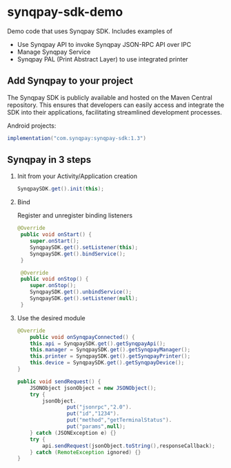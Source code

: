 
# synqpay-sdk-demo

Demo code that uses Synqpay SDK. Includes examples of

- Use Synqpay API to invoke Synqpay JSON-RPC API over IPC
- Manage Synqpay Service
- Synqpay PAL (Print Abstract Layer) to use integrated printer

Add Synqpay to your project
--------------------------------  

The Synqpay SDK is publicly available and hosted on the Maven Central repository. 
This ensures that developers can easily access and integrate the SDK into their applications, facilitating streamlined development processes.

Android projects:
```groovy  
implementation("com.synqpay:synqpay-sdk:1.3")  
```

Synqpay in 3 steps
------------------  

1. Init from your Activity/Application creation

    ```java
    SynqpaySDK.get().init(this);
    ```

2. Bind

   Register and unregister binding listeners

    ```java
    @Override  
     public void onStart() {  
        super.onStart(); 
        SynqpaySDK.get().setListener(this); 
        SynqpaySDK.get().bindService(); 
     }

     @Override  
     public void onStop() {  
        super.onStop(); 
        SynqpaySDK.get().unbindService(); 
        SynqpaySDK.get().setListener(null); 
     } 
    ```


3. Use the desired module

    ```java
    @Override
        public void onSynqpayConnected() {  
        this.api = SynqpaySDK.get().getSynqpayApi(); 
        this.manager = SynqpaySDK.get().getSynqpayManager(); 
        this.printer = SynqpaySDK.get().getSynqpayPrinter();
        this.device = SynqpaySDK.get().getSynqpayDevice();
    } 
    ```
   
    ```java
    public void sendRequest() {  
        JSONObject jsonObject = new JSONObject();
        try {
            jsonObject.
                    put("jsonrpc","2.0").
                    put("id","1234").
                    put("method","getTerminalStatus").
                    put("params",null);
        } catch (JSONException e) {}
        try {
            api.sendRequest(jsonObject.toString(),responseCallback);
        } catch (RemoteException ignored) {}
    } 
    ```
